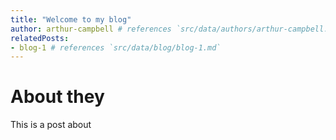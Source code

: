 ```yaml
---
title: "Welcome to my blog"
author: arthur-campbell # references `src/data/authors/arthur-campbell.json`
relatedPosts:
- blog-1 # references `src/data/blog/blog-1.md`
---
```


# About they

This is a post about
